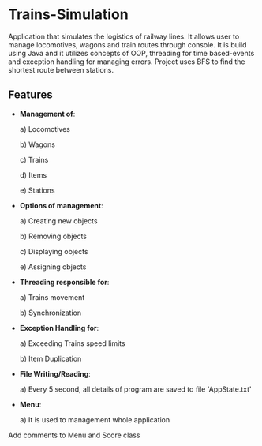 # Trains-Simulation

Application that simulates the logistics of railway lines. It allows user to manage locomotives, wagons and train routes through console.
It is build using Java and it utilizes concepts of OOP, threading for time based-events and exception handling for managing errors.
Project uses BFS to find the shortest route between stations. 

<h2>Features</h2>

- <b>Management of</b>:

  a) Locomotives
  
  b) Wagons
  
  c) Trains
  
  d) Items
  
  e) Stations
  
- <b>Options of management</b>:

  a) Creating new objects

  b) Removing objects

  c) Displaying objects

  e) Assigning objects
  
- <b>Threading responsible for</b>:

  a) Trains movement

  b) Synchronization
  
- <b>Exception Handling for</b>:

  a) Exceeding Trains speed limits

  b) Item Duplication
  
- <b>File Writing/Reading</b>:

  a) Every 5 second, all details of program are saved to file 'AppState.txt'
  
- <b>Menu</b>:

  a) It is used to management whole application

Add comments to Menu and Score class
